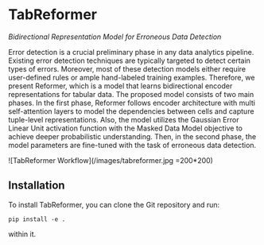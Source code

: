 # TabReformer
*Bidirectional Representation Model for Erroneous Data Detection*

Error detection is a crucial preliminary phase in any data analytics pipeline. Existing error detection techniques are typically targeted to detect certain types of errors. Moreover, most of these detection models either require user-defined rules or ample hand-labeled training examples. Therefore, we present Reformer, which is a model that learns bidirectional encoder representations for tabular data. The proposed model consists of two main phases. In the first phase, Reformer follows encoder architecture with multi self-attention layers to model the dependencies between cells and capture tuple-level representations. Also, the model utilizes the Gaussian Error Linear Unit activation function with the Masked Data Model objective to achieve deeper probabilistic understanding. Then, in the second phase, the model parameters are fine-tuned with the task of erroneous data detection. 

![TabReformer Workflow](/images/tabreformer.jpg =200*200)

## Installation

To install TabReformer, you can clone the Git repository and run:

    pip install -e .

within it.

